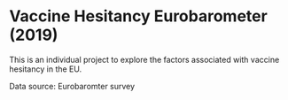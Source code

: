 # Vaccine Hesitancy Eurobarometer (2019)

This is an individual project to explore the factors associated with vaccine hesitancy in the EU. 

Data source: Eurobaromter survey
